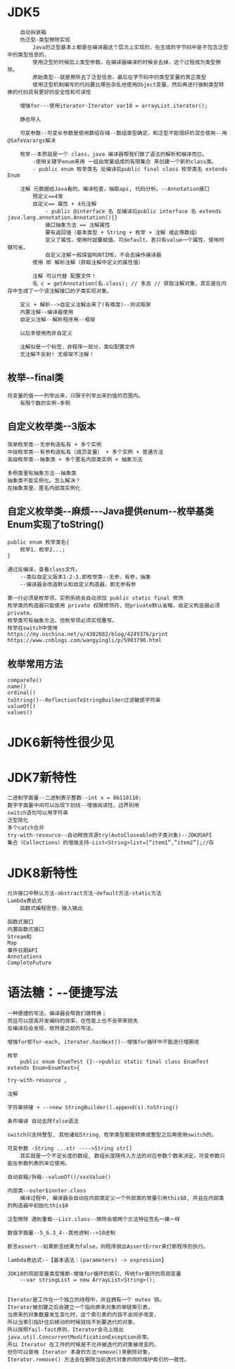 #   JDK5
        自动拆装箱
        伪泛型-类型擦除实现
            Java的泛型基本上都是在编译器这个层次上实现的，在生成的字节码中是不包含泛型中的类型信息的，
            使用泛型的时候加上类型参数，在编译器编译的时候会去掉，这个过程成为类型擦除。
            原始类型--就是擦除去了泛型信息，最后在字节码中的类型变量的真正类型
            使用泛型机制编写的代码要比哪些杂乱地使用Object变量，然后再进行强制类型转换的代码具有更好的安全性和可读性
            
        增强for---使用iterator-Iterator var18 = arrayList.iterator();
        
        静态导入
        
        可变参数--可变长参数是使用数组存储--数组类型确定，和泛型不能很好的混合使用--用@SafeVarargs解决
        
        枚举--本质就是一个 class，java 编译器帮我们做了语法的解析和编译而已。
            -使用关键字enum来用 一组由常量组成的有限集合 来创建一个新的class类。
            - public enum 枚举类名 反编译后public final class 枚举类名 extends Enum
            
        注解 元数据给Java看的，编译检查，抽取api, 代码分析。--Annotation接口
            预定义==4常
            自定义== 属性 + 4元注解 
                - public @interface 名 反编译后public interface 名 extends java.lang.annotation.Annotation(){}
                接口抽象方法 == 注解属性
                要有返回值（基本类型 + String + 枚举 + 注解 或此等数组）
                定义了属性，使用时就要赋值。可default。若只有value一个属性，使用时键可省。
                自定义注解一般保留RUNTIME，不会去操作编译器
            使用 即 解析注解（获取注解中定义的属性值）
            
            注解 可以代替 配置文件！
            名 c = getAnnotation(名.class); // 多态 // 获取注解对象，其实是在内存中生成了一个该注解接口的子类实现对象。
            
        定义 + 解析-->自定义注解出来了(有难度)--测试框架
        内置注解--编译器使用
        自定义注解--解析程序用--框架
        
        以后多使用而非自定义
           
        注解似是一个标签，非程序一部分，类似配置文件
        无注解不反射! 无框架不注解！    
        
##  枚举--final类
    将变量的值一一列举出来，只限于列举出来的值的范围内。
        有限个数的实例-多例
        
##  自定义枚举类--3版本
        
    简单枚举类--无参构造私有 + 多个实例
    中级枚举类--有参构造私有（成员变量） + 多个实例 + 普通方法
    高级枚举类--抽象类 + 多个匿名内部类实例 + 抽象方法
    
    多例类里有抽象方法--抽象类   
    抽象类不能实例化。怎么解决？
    在抽象类里，匿名内部类实例化
        
##  自定义枚举类--麻烦---Java提供enum--枚举基类Enum实现了toString()
    public enum 枚举类名{
        枚举1，枚举2...;
    }

    通过反编译，查看class文件。
        --类似自定义版本1-2-3.即枚举类--无参，有参，抽象
        --编译器会改造默认和自定义构造器，即无参有参
    
    第一行必须是枚举项，实例系统会自动添加 public static final 修饰
    枚举类的构造器只能使用 private 权限修饰符，但private默认省略，自定义构造器必须private。
    枚举类可有抽象方法，但枚举项必须实现重写。
    枚举在switch中使用
    https://my.oschina.net/u/4382082/blog/4249376/print
    https://www.cnblogs.com/wangyingli/p/5903790.html
    
##  枚举常用方法
    compareTo()
    name()
    ordinal()
    toString()--ReflectionToStringBuilder过滤敏感字符串
    valueOf()
    values()
    
    
#   JDK6新特性很少见    
#   JDK7新特性
    二进制字面量--二进制表示整数--int x = 0b110110;
    数字字面量中间可以出现下划线--增强阅读性，边界别用
    switch语句可以用字符串
    泛型简化
    多个catch合并
    try-with-resource--自动释放资源try(AutoCloseable的子类对象)--JDK的API
    集合（Collections）的增强支持-List<String>list=[“item1”,”item2”];//存
    
#   JDK8新特性    
    允许接口中默认方法-abstract方法-default方法-static方法
    Lambda表达式
        函数式编程思想，输入输出
        
    函数式接口
    内置函数式接口
    Stream和
    Map
    事件日期API
    Annotations
    CompleteFuture
    
    
    
# 语法糖：--便捷写法
    一种便捷的写法，编译器会帮我们做转换；
    而且可以提高开发编码的效率，在性能上也不会带来损失
    反编译后会发现，依然是之前的写法。
    
    增强for即for-each, iterater.hasNext()--增强for循环中不能进行增删改
    
    枚举
        public enum EnumTest {}-->public static final class EnumTest extends Enum<EnumTest>{
    
    try-with-resource ,
    
    注解 
    
    字符串拼接 + -->new StringBuilder().append(s).toString()
    
    条件编译 自动去除false语法
    
    switch只支持整型, 其他诸如String、枚举类型都是转换成整型之后再使用switch的。
    
    可变参数 -String ...str ---->String str[]
        其实就是一个不定长度的数组, 数组长度随传入方法的对应参数个数来决定。可变参数只能在参数列表的末位使用。
    
    自动装箱/拆箱--valueOf()/xxxValue()
    
    内部类--outer$innter.class
        编译过程中, 编译器会自动在内部类定义一个外部类的常量引用this$0, 并且在内部类的构造器中初始化this$0
    
    泛型擦除 遇到重载--List.class--擦除会使两个方法特征签名一摸一样
    
    数值字面量--5_6.3_4--其他进制-->10进制
    
    断言assert--如果断言结果为false，则程序抛出AssertError来打断程序的执行。
    
    lambda表达式--【基本语法：(parameters) -> expression】
    
    JDK10的局部变量类型推断-增强for循环的索引、传统for循环的局部变量
        --var stringList = new ArrayList<String>();
        
    
    Iterator是工作在一个独立的线程中，并且拥有一个 mutex 锁。 
    Iterator被创建之后会建立一个指向原来对象的单链索引表，
    当原来的对象数量发生变化时，这个索引表的内容不会同步改变，
    所以当索引指针往后移动的时候就找不到要迭代的对象，
    所以按照fail-fast原则，Iterator会马上抛出java.util.ConcurrentModificationException异常。
    所以 Iterator 在工作的时候是不允许被迭代的对象被改变的。
    但你可以使用 Iterator 本身的方法remove()来删除对象，
    Iterator.remove() 方法会在删除当前迭代对象的同时维护索引的一致性。